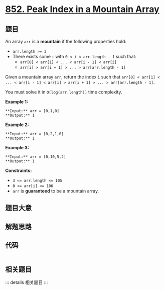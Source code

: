 # [852. Peak Index in a Mountain Array](https://leetcode.com/problems/peak-index-in-a-mountain-array)

## 题目

An array `arr` is a **mountain** if the following properties hold:

  * `arr.length >= 3`
  * There exists some `i` with `0 < i < arr.length - 1` such that: 
    * `arr[0] < arr[1] < ... < arr[i - 1] < arr[i] `
    * `arr[i] > arr[i + 1] > ... > arr[arr.length - 1]`

Given a mountain array `arr`, return the index `i` such that `arr[0] < arr[1]
< ... < arr[i - 1] < arr[i] > arr[i + 1] > ... > arr[arr.length - 1]`.

You must solve it in `O(log(arr.length))` time complexity.



**Example 1:**

    
    
    **Input:** arr = [0,1,0]
    **Output:** 1
    

**Example 2:**

    
    
    **Input:** arr = [0,2,1,0]
    **Output:** 1
    

**Example 3:**

    
    
    **Input:** arr = [0,10,5,2]
    **Output:** 1
    



**Constraints:**

  * `3 <= arr.length <= 105`
  * `0 <= arr[i] <= 106`
  * `arr` is **guaranteed** to be a mountain array.


## 题目大意

## 解题思路

## 代码

```javascript

```

## 相关题目

::: details 相关题目
:::
